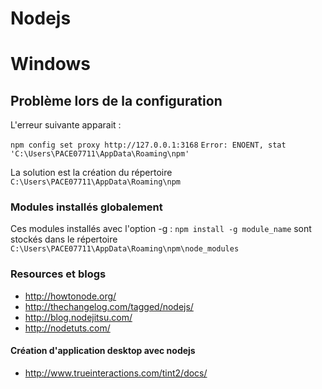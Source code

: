 # Nodejs

# Windows 

## Problème lors de la configuration 

L'erreur suivante apparait :

`npm config set proxy http://127.0.0.1:3168`
`Error: ENOENT, stat 'C:\Users\PACE07711\AppData\Roaming\npm'`

La solution est la création du répertoire `C:\Users\PACE07711\AppData\Roaming\npm`

### Modules installés globalement

Ces modules installés avec l'option -g : `npm install -g module_name`
sont stockés dans le répertoire `C:\Users\PACE07711\AppData\Roaming\npm\node_modules`

### Resources et blogs

- http://howtonode.org/
- http://thechangelog.com/tagged/nodejs/
- http://blog.nodejitsu.com/
- http://nodetuts.com/

#### Création d'application desktop avec nodejs

- http://www.trueinteractions.com/tint2/docs/
